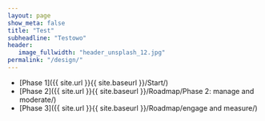 ```yaml
---
layout: page
show_meta: false
title: "Test"
subheadline: "Testowo"
header:
   image_fullwidth: "header_unsplash_12.jpg"
permalink: "/design/"
---
```

<ul>
    <li>[Phase 1]({{ site.url }}{{ site.baseurl }}/Start/)</li>
    <li>[Phase 2]({{ site.url }}{{ site.baseurl }}/Roadmap/Phase 2: manage and moderate/)</li>
    <li>[Phase 3]({{ site.url }}{{ site.baseurl }}/Roadmap/engage and measure/)</li>
</ul>